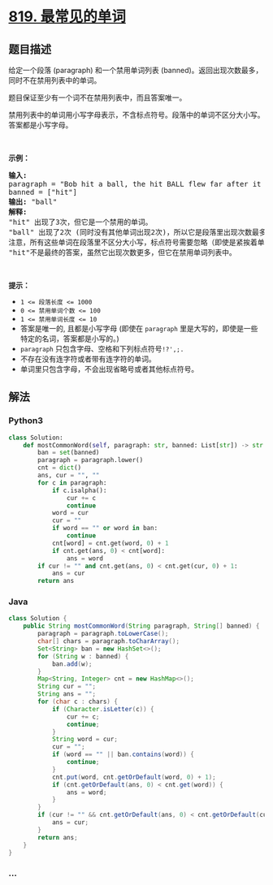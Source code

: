 # [819. 最常见的单词](https://leetcode-cn.com/problems/most-common-word)



## 题目描述

<!-- 这里写题目描述 -->

<p>给定一个段落 (paragraph) 和一个禁用单词列表 (banned)。返回出现次数最多，同时不在禁用列表中的单词。</p>

<p>题目保证至少有一个词不在禁用列表中，而且答案唯一。</p>

<p>禁用列表中的单词用小写字母表示，不含标点符号。段落中的单词不区分大小写。答案都是小写字母。</p>

<p>&nbsp;</p>

<p><strong>示例：</strong></p>

<pre><strong>输入:</strong> 
paragraph = &quot;Bob hit a ball, the hit BALL flew far after it was hit.&quot;
banned = [&quot;hit&quot;]
<strong>输出:</strong> &quot;ball&quot;
<strong>解释:</strong> 
&quot;hit&quot; 出现了3次，但它是一个禁用的单词。
&quot;ball&quot; 出现了2次 (同时没有其他单词出现2次)，所以它是段落里出现次数最多的，且不在禁用列表中的单词。 
注意，所有这些单词在段落里不区分大小写，标点符号需要忽略（即使是紧挨着单词也忽略， 比如 &quot;ball,&quot;）， 
&quot;hit&quot;不是最终的答案，虽然它出现次数更多，但它在禁用单词列表中。
</pre>

<p>&nbsp;</p>

<p><strong>提示：</strong></p>

<ul>
	<li><code>1 &lt;= 段落长度 &lt;= 1000</code></li>
	<li><code>0 &lt;= 禁用单词个数 &lt;= 100</code></li>
	<li><code>1 &lt;= 禁用单词长度 &lt;= 10</code></li>
	<li>答案是唯一的, 且都是小写字母&nbsp;(即使在 <code>paragraph</code> 里是大写的，即使是一些特定的名词，答案都是小写的。)</li>
	<li><code>paragraph</code>&nbsp;只包含字母、空格和下列标点符号<code>!?&#39;,;.</code></li>
	<li>不存在没有连字符或者带有连字符的单词。</li>
	<li>单词里只包含字母，不会出现省略号或者其他标点符号。</li>
</ul>


## 解法

<!-- 这里可写通用的实现逻辑 -->

<!-- tabs:start -->

### **Python3**

<!-- 这里可写当前语言的特殊实现逻辑 -->

```python
class Solution:
    def mostCommonWord(self, paragraph: str, banned: List[str]) -> str:
        ban = set(banned)
        paragraph = paragraph.lower()
        cnt = dict()
        ans, cur = "", ""
        for c in paragraph:
            if c.isalpha():
                cur += c
                continue
            word = cur
            cur = ""
            if word == "" or word in ban:
                continue
            cnt[word] = cnt.get(word, 0) + 1
            if cnt.get(ans, 0) < cnt[word]:
                ans = word
        if cur != "" and cnt.get(ans, 0) < cnt.get(cur, 0) + 1:
            ans = cur
        return ans
```

### **Java**

<!-- 这里可写当前语言的特殊实现逻辑 -->

```java
class Solution {
    public String mostCommonWord(String paragraph, String[] banned) {
        paragraph = paragraph.toLowerCase();
        char[] chars = paragraph.toCharArray();
        Set<String> ban = new HashSet<>();
        for (String w : banned) {
            ban.add(w);
        }
        Map<String, Integer> cnt = new HashMap<>();
        String cur = "";
        String ans = "";
        for (char c : chars) {
            if (Character.isLetter(c)) {
                cur += c;
                continue;
            }
            String word = cur;
            cur = "";
            if (word == "" || ban.contains(word)) {
                continue;
            }
            cnt.put(word, cnt.getOrDefault(word, 0) + 1);
            if (cnt.getOrDefault(ans, 0) < cnt.get(word)) {
                ans = word;
            }
        }
        if (cur != "" && cnt.getOrDefault(ans, 0) < cnt.getOrDefault(cur, 0) + 1) {
            ans = cur;
        }
        return ans;
    }
}
```

### **...**

```

```

<!-- tabs:end -->
